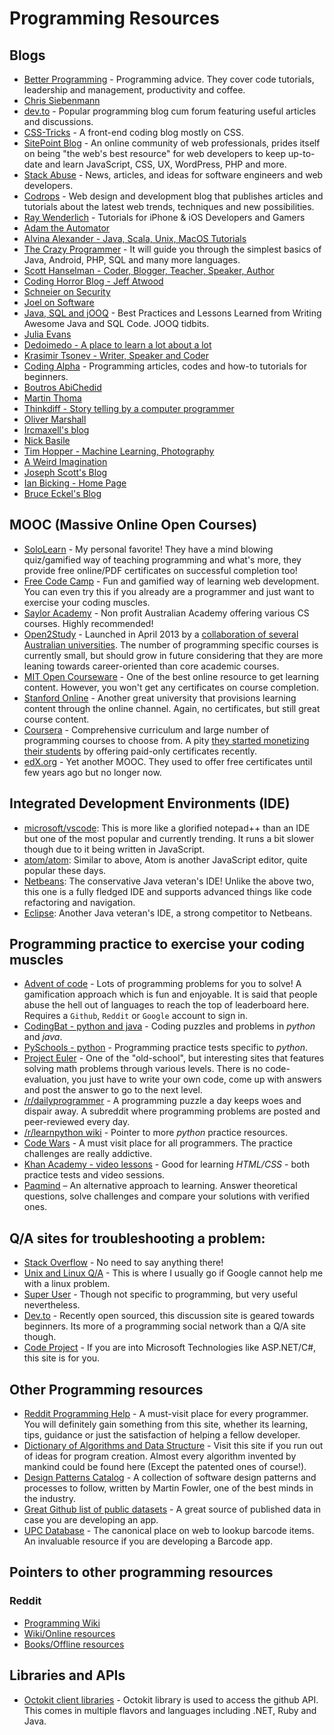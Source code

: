 # Programming Resources

## Blogs

- [Better Programming](https://medium.com/better-programming) - Programming advice. They cover code tutorials, leadership and management, productivity and coffee.
- [Chris Siebenmann](https://utcc.utoronto.ca/~cks/space/blog/)
- [dev.to](https://dev.to/) - Popular programming blog cum forum featuring useful articles and discussions.
- [CSS-Tricks](https://css-tricks.com/) - A front-end coding blog mostly on CSS.
- [SitePoint Blog](https://www.sitepoint.com/blog/) - An online community of web professionals, prides itself on being "the web's best resource" for web developers to keep up-to-date and learn JavaScript, CSS, UX, WordPress, PHP and more.
- [Stack Abuse](https://stackabuse.com/) - News, articles, and ideas for software engineers and web developers.
- [Codrops](https://tympanus.net/codrops/) - Web design and development blog that publishes articles and tutorials about the latest web trends, techniques and new possibilities.
- [Ray Wenderlich](https://www.raywenderlich.com/) - Tutorials for iPhone & iOS Developers and Gamers
- [Adam the Automator](https://adamtheautomator.com/)
- [Alvina Alexander - Java, Scala, Unix, MacOS Tutorials](https://alvinalexander.com/)
- [The Crazy Programmer](https://www.thecrazyprogrammer.com/) - It will guide you through the simplest basics of Java, Android, PHP, SQL and many more languages.
- [Scott Hanselman - Coder, Blogger, Teacher, Speaker, Author](https://www.hanselman.com/)
- [Coding Horror Blog - Jeff Atwood](https://blog.codinghorror.com/)
- [Schneier on Security](https://www.schneier.com/)
- [Joel on Software](https://www.joelonsoftware.com/)
- [Java, SQL and jOOQ](https://blog.jooq.org/) - Best Practices and Lessons Learned from Writing Awesome Java and SQL Code. JOOQ tidbits.
- [Julia Evans](https://jvns.ca/)
- [Dedoimedo - A place to learn a lot about a lot](https://www.dedoimedo.com/)
- [Krasimir Tsonev - Writer, Speaker and Coder](https://krasimirtsonev.com/)
- [Coding Alpha](https://www.codingalpha.com/) - Programming articles, codes and how-to tutorials for beginners.
- [Boutros AbiChedid](https://bacsoftwareconsulting.com/blog/index.php/about/)
- [Martin Thoma](https://martin-thoma.com/)
- [Thinkdiff - Story telling by a computer programmer](https://thinkdiff.net/)
- [Oliver Marshall](https://olivermarshall.net/)
- [Ircmaxell's blog](https://blog.ircmaxell.com/)
- [Nick Basile](https://nick-basile.com/)
- [Tim Hopper - Machine Learning, Photography](https://tdhopper.com/)
- [A Weird Imagination](https://aweirdimagination.net/)
- [Joseph Scott's Blog](https://blog.josephscott.org/)
- [Ian Bicking - Home Page](https://www.ianbicking.org/)
- [Bruce Eckel's Blog](https://www.bruceeckel.com/)

## MOOC (Massive Online Open Courses)

- [SoloLearn](https://www.sololearn.com/) - My personal favorite! They have a mind blowing quiz/gamified way of teaching programming and what's more, they provide free online/PDF certificates on successful completion too!
- [Free Code Camp](http://www.freecodecamp.com/map) - Fun and gamified way of learning web development. You can even try this if you already are a programmer and just want to exercise your coding muscles.
- [Saylor Academy](https://learn.saylor.org) - Non profit Australian Academy offering various CS courses. Highly recommended!
- [Open2Study](https://www.open2study.com/courses) - Launched in April 2013 by a [collaboration of several Australian universities](http://www.thegoodmooc.com/2013/06/a-review-of-open2study.html). The number of programming specific courses is currently small, but should grow in future considering that they are more leaning towards career-oriented than core academic courses.
- [MIT Open Courseware](http://ocw.mit.edu/index.htm) - One of the best online resource to get learning content. However, you won't get any certificates on course completion.
- [Stanford Online](http://online.stanford.edu/about) - Another great university that provisions learning content through the online channel. Again, no certificates, but still great course content.
- [Coursera](https://www.coursera.org/courses?query=php) - Comprehensive curriculum and large number of programming courses to choose from. A pity [they started monetizing their students](https://courserajunkie.wordpress.com/2015/05/26/courseras-free-statements-of-accomplisments-die-a-quiet-death/) by offering paid-only certificates recently.
- [edX.org](https://courses.edx.org/) - Yet another MOOC. They used to offer free certificates until few years ago but no longer now.

## Integrated Development Environments (IDE)

- [microsoft/vscode](https://github.com/microsoft/vscode): This is more like a glorified notepad++ than an IDE but one of the most popular and currently trending. It runs a bit slower though due to it being written in JavaScript.
- [atom/atom](https://github.com/atom/atom): Similar to above, Atom is another JavaScript editor, quite popular these days.
- [Netbeans](http://wiki.netbeans.org/): The conservative Java veteran's IDE! Unlike the above two, this one is a fully fledged IDE and supports advanced things like code refactoring and navigation.
- [Eclipse](http://eclipse.org): Another Java veteran's IDE, a strong competitor to Netbeans.

## Programming practice to exercise your coding muscles	
	
- [Advent of code](http://adventofcode.com/) - Lots of programming problems for you to solve! A gamification approach which is fun and enjoyable. It is said that people abuse the hell out of languages to reach the top of leaderboard here. Requires a `Github`, `Reddit` or `Google` account to sign in.
- [CodingBat - python and java](http://codingbat.com/) - Coding puzzles and problems in *python* and *java*.
- [PySchools - python](http://www.pyschools.com/quiz/view_ranking) - Programming practice tests specific to *python*.
- [Project Euler](https://projecteuler.net/) - One of the "old-school", but interesting sites that features solving math problems through various levels. There is no code-evaluation, you just have to write your own code, come up with answers and post the answer to go to the next level.
- [/r/dailyprogrammer](https://www.reddit.com/r/dailyprogrammer) - A programming puzzle a day keeps woes and dispair away. A subreddit where programming problems are posted and peer-reviewed every day.
- [/r/learnpython wiki](https://www.reddit.com/r/learnpython/wiki/index#wiki_practice_python) - Pointer to more *python* practice resources.
- [Code Wars](http://www.codewars.com/) - A must visit place for all programmers. The practice challenges are really addictive.
- [Khan Academy - video lessons](https://www.khanacademy.org/computing/computer-programming/html-css/) - Good for learning *HTML/CSS* - both practice tests and video sessions.
- [Paqmind](http://paqmind.com/) – An alternative approach to learning. Answer theoretical questions, solve challenges and compare your solutions with verified ones.

## Q/A sites for troubleshooting a problem:

- [Stack Overflow](http://stackoverflow.com) - No need to say anything there!
- [Unix and Linux Q/A](http://unix.stackexchange.com/) - This is where I usually go if Google cannot help me with a linux problem.
- [Super User](http://superuser.com/) - Though not specific to programming, but very useful nevertheless.
- [Dev.to](https://dev.to) - Recently open sourced, this discussion site is geared towards beginners. Its more of a programming social network than a Q/A site though.
- [Code Project](http://www.codeproject.com/) - If you are into Microsoft Technologies like ASP.NET/C#, this site is for you.

## Other Programming resources

- [Reddit Programming Help](http://www.reddit.com/r/learnprogramming) - A must-visit place for every programmer. You will definitely gain something from this site, whether its learning, tips, guidance or just the satisfaction of helping a fellow developer.
- [Dictionary of Algorithms and Data Structure](http://xlinux.nist.gov/dads/) - Visit this site if you run out of ideas for program creation. Almost every algorithm invented by mankind could be found here (Except the patented ones of course!).
- [Design Patterns Catalog](http://martinfowler.com/eaaCatalog/) - A collection of software design patterns and processes to follow, written by Martin Fowler, one of the best minds in the industry.
- [Great Github list of public datasets](http://www.datasciencecentral.com/profiles/blogs/great-github-list-of-public-data-sets?overrideMobileRedirect=1) - A great source of published data in case you are developing an app.
- [UPC Database](http://www.upcdatabase.com/itemform.asp) - The canonical place on web to lookup barcode items. An invaluable resource if you are developing a Barcode app.

## Pointers to other programming resources

### Reddit

- [Programming Wiki](https://www.reddit.com/r/learnprogramming/wiki)
- [Wiki/Online resources](https://www.reddit.com/r/learnprogramming/wiki/index#wiki_online_resources)
- [Books/Offline resources](http://www.reddit.com/r/learnprogramming/wiki/books)

## Libraries and APIs

- [Octokit client libraries](https://developer.github.com/libraries/) - Octokit library is used to access the github API. This comes in multiple flavors and languages including .NET, Ruby and Java.
